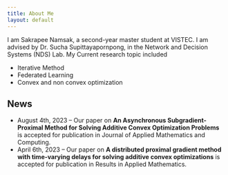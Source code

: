 ```yaml
---
title: About Me
layout: default
---
```



I am Sakrapee Namsak, a second-year master student at VISTEC. I am advised by Dr. Sucha Supittayapornpong, in the Network and Decision Systems (NDS) Lab. My Current research topic included
* Iterative Method
* Federated Learning
* Convex and non convex optimization

## News
* August 4th, 2023 – Our paper on **An Asynchronous Subgradient-Proximal Method for Solving Additive Convex Optimization Problems** is accepted for publication in Journal of Applied Mathematics and Computing.
* April 6th, 2023 – Our paper on **A distributed proximal gradient method with time-varying delays for solving additive convex optimizations** is accepted for publication in Results in Applied Mathematics.

